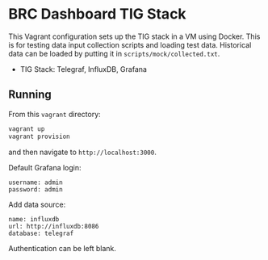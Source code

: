 # BRC Dashboard TIG Stack
This Vagrant configuration sets up the TIG stack in a VM using Docker. This is for testing data input collection scripts and loading test data. Historical data can be loaded by putting it in `scripts/mock/collected.txt`.

- TIG Stack: Telegraf, InfluxDB, Grafana

## Running
From this `vagrant` directory:
```bash
vagrant up
vagrant provision
```
and then navigate to `http://localhost:3000`.


Default Grafana login:
```
username: admin
password: admin
```

Add data source:
```
name: influxdb
url: http://influxdb:8086
database: telegraf
```
Authentication can be left blank.

